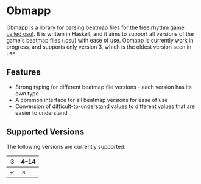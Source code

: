# Obmapp

Obmapp is a library for parsing beatmap files for the
[free rhythm game called osu!][osu]. It is written in Haskell, and it aims to
support all versions of the game's beatmap files (.osu) with ease of use. Obmapp
is currently work in progress, and supports only version 3, which is the oldest
version seen in use.

## Features

- Strong typing for different beatmap file versions - each version has its own
  type
- A common interface for all beatmap versions for ease of use
- Conversion of difficult-to-understand values to different values that are
  easier to understand

## Supported Versions

The following versions are currently supported:

 3 | 4–14
---|------
 ✓ |  ✗

[osu]: https://osu.ppy.sh/
